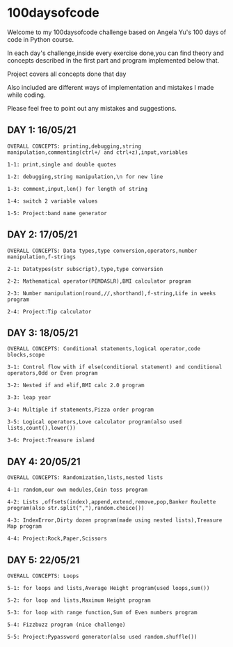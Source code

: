 # 100daysofcode

Welcome to my 100daysofcode challenge based on Angela Yu's 100 days of code in Python course.

In each day's challenge,inside every exercise done,you can find theory and concepts described in the first part and program implemented below that.

Project covers all concepts done that day

Also included are different ways of implementation and mistakes I made while coding.

Please feel free to point out any mistakes and suggestions.

## DAY 1:  16/05/21

    OVERALL CONCEPTS: printing,debugging,string manipulation,commenting(ctrl+/ and ctrl+z),input,variables

    1-1: print,single and double quotes

    1-2: debugging,string manipulation,\n for new line

    1-3: comment,input,len() for length of string

    1-4: switch 2 variable values

    1-5: Project:band name generator
    
## DAY 2:  17/05/21

    OVERALL CONCEPTS: Data types,type conversion,operators,number manipulation,f-strings
    
    2-1: Datatypes(str subscript),type,type conversion
    
    2-2: Mathematical operator(PEMDASLR),BMI calculator program
    
    2-3: Number manipulation(round,//,shorthand),f-string,Life in weeks program
    
    2-4: Project:Tip calculator

## DAY 3:  18/05/21

    OVERALL CONCEPTS: Conditional statements,logical operator,code blocks,scope
    
    3-1: Control flow with if else(conditional statement) and conditional operators,Odd or Even program
    
    3-2: Nested if and elif,BMI calc 2.0 program
    
    3-3: leap year
    
    3-4: Multiple if statements,Pizza order program
    
    3-5: Logical operators,Love calculator program(also used lists,count(),lower())
    
    3-6: Project:Treasure island

## DAY 4:  20/05/21

    OVERALL CONCEPTS: Randomization,lists,nested lists
    
    4-1: random,our own modules,Coin toss program
    
    4-2: Lists ,offsets(index),append,extend,remove,pop,Banker Roulette program(also str.split(","),random.choice())
    
    4-3: IndexError,Dirty dozen program(made using nested lists),Treasure Map program
    
    4-4: Project:Rock,Paper,Scissors

## DAY 5:  22/05/21

    OVERALL CONCEPTS: Loops

    5-1: for loops and lists,Average Height program(used loops,sum())

    5-2: for loop and lists,Maximum Height program

    5-3: for loop with range function,Sum of Even numbers program

    5-4: Fizzbuzz program (nice challenge)

    5-5: Project:Pypassword generator(also used random.shuffle())

    

    
    
    
